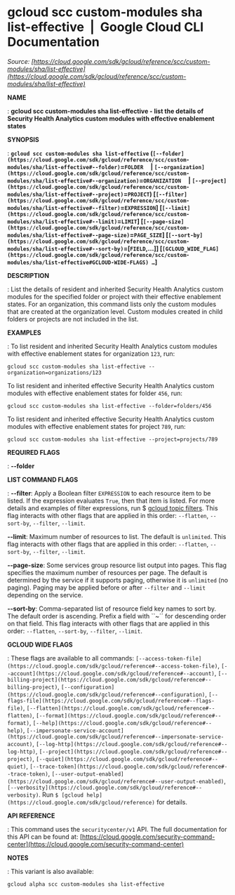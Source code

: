 # gcloud scc custom-modules sha list-effective  |  Google Cloud CLI Documentation

*Source: [https://cloud.google.com/sdk/gcloud/reference/scc/custom-modules/sha/list-effective](https://cloud.google.com/sdk/gcloud/reference/scc/custom-modules/sha/list-effective)*

**NAME**

: **gcloud scc custom-modules sha list-effective - list the details of Security Health Analytics custom modules with effective enablement states**

**SYNOPSIS**

: **`gcloud scc custom-modules sha list-effective` (`[--folder](https://cloud.google.com/sdk/gcloud/reference/scc/custom-modules/sha/list-effective#--folder)`=`FOLDER`     | `[--organization](https://cloud.google.com/sdk/gcloud/reference/scc/custom-modules/sha/list-effective#--organization)`=`ORGANIZATION`     | `[--project](https://cloud.google.com/sdk/gcloud/reference/scc/custom-modules/sha/list-effective#--project)`=`PROJECT`) [`[--filter](https://cloud.google.com/sdk/gcloud/reference/scc/custom-modules/sha/list-effective#--filter)`=`EXPRESSION`] [`[--limit](https://cloud.google.com/sdk/gcloud/reference/scc/custom-modules/sha/list-effective#--limit)`=`LIMIT`] [`[--page-size](https://cloud.google.com/sdk/gcloud/reference/scc/custom-modules/sha/list-effective#--page-size)`=`PAGE_SIZE`] [`[--sort-by](https://cloud.google.com/sdk/gcloud/reference/scc/custom-modules/sha/list-effective#--sort-by)`=[`FIELD`,…]] [`[GCLOUD_WIDE_FLAG](https://cloud.google.com/sdk/gcloud/reference/scc/custom-modules/sha/list-effective#GCLOUD-WIDE-FLAGS) …`]**

**DESCRIPTION**

: List the details of resident and inherited Security Health Analytics custom
modules for the specified folder or project with their effective enablement
states. For an organization, this command lists only the custom modules that are
created at the organization level. Custom modules created in child folders or
projects are not included in the list.

**EXAMPLES**

: To list resident and inherited Security Health Analytics custom modules with
effective enablement states for organization `123`, run:

```
gcloud scc custom-modules sha list-effective --organization=organizations/123
```

To list resident and inherited effective Security Health Analytics custom
modules with effective enablement states for folder `456`, run:

```
gcloud scc custom-modules sha list-effective --folder=folders/456
```

To list resident and inherited effective Security Health Analytics custom
modules with effective enablement states for project `789`, run:

```
gcloud scc custom-modules sha list-effective --project=projects/789
```

**REQUIRED FLAGS**

: **--folder**

**LIST COMMAND FLAGS**

: **--filter**:
Apply a Boolean filter `EXPRESSION` to each resource item
to be listed. If the expression evaluates `True`, then that item is
listed. For more details and examples of filter expressions, run $ [gcloud topic filters](https://cloud.google.com/sdk/gcloud/reference/topic/filters). This flag
interacts with other flags that are applied in this order:
`--flatten`, `--sort-by`, `--filter`,
`--limit`.

**--limit**:
Maximum number of resources to list. The default is `unlimited`. This
flag interacts with other flags that are applied in this order:
`--flatten`, `--sort-by`, `--filter`,
`--limit`.

**--page-size**:
Some services group resource list output into pages. This flag specifies the
maximum number of resources per page. The default is determined by the service
if it supports paging, otherwise it is `unlimited` (no paging).
Paging may be applied before or after `--filter` and
`--limit` depending on the service.

**--sort-by**:
Comma-separated list of resource field key names to sort by. The default order
is ascending. Prefix a field with ``~´´ for descending order on that
field. This flag interacts with other flags that are applied in this order:
`--flatten`, `--sort-by`, `--filter`,
`--limit`.

**GCLOUD WIDE FLAGS**

: These flags are available to all commands: `[--access-token-file](https://cloud.google.com/sdk/gcloud/reference#--access-token-file)`,
`[--account](https://cloud.google.com/sdk/gcloud/reference#--account)`, `[--billing-project](https://cloud.google.com/sdk/gcloud/reference#--billing-project)`,
`[--configuration](https://cloud.google.com/sdk/gcloud/reference#--configuration)`,
`[--flags-file](https://cloud.google.com/sdk/gcloud/reference#--flags-file)`,
`[--flatten](https://cloud.google.com/sdk/gcloud/reference#--flatten)`, `[--format](https://cloud.google.com/sdk/gcloud/reference#--format)`, `[--help](https://cloud.google.com/sdk/gcloud/reference#--help)`, `[--impersonate-service-account](https://cloud.google.com/sdk/gcloud/reference#--impersonate-service-account)`,
`[--log-http](https://cloud.google.com/sdk/gcloud/reference#--log-http)`,
`[--project](https://cloud.google.com/sdk/gcloud/reference#--project)`, `[--quiet](https://cloud.google.com/sdk/gcloud/reference#--quiet)`, `[--trace-token](https://cloud.google.com/sdk/gcloud/reference#--trace-token)`, `[--user-output-enabled](https://cloud.google.com/sdk/gcloud/reference#--user-output-enabled)`,
`[--verbosity](https://cloud.google.com/sdk/gcloud/reference#--verbosity)`.
Run `$ [gcloud help](https://cloud.google.com/sdk/gcloud/reference)` for details.

**API REFERENCE**

: This command uses the `securitycenter/v1` API. The full documentation
for this API can be found at: [https://cloud.google.com/security-command-center](https://cloud.google.com/security-command-center)

**NOTES**

: This variant is also available:

```
gcloud alpha scc custom-modules sha list-effective
```
